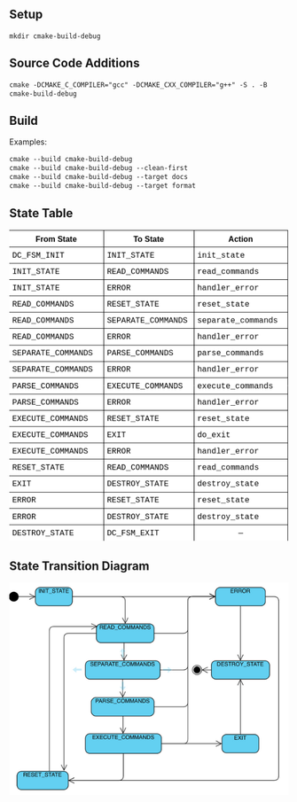 
## Setup
```
mkdir cmake-build-debug
```

## Source Code Additions
```
cmake -DCMAKE_C_COMPILER="gcc" -DCMAKE_CXX_COMPILER="g++" -S . -B cmake-build-debug
```
## Build 
Examples:
```
cmake --build cmake-build-debug
cmake --build cmake-build-debug --clean-first
cmake --build cmake-build-debug --target docs
cmake --build cmake-build-debug --target format
```
## State Table
![state_table.png](state_table.png)

## State Transition Diagram
![state_transition_diagram.png](state_transition_diagram.png)

